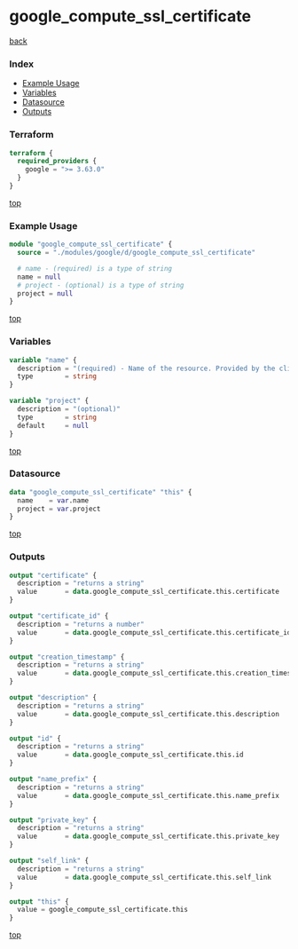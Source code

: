 # google_compute_ssl_certificate

[back](../google.md)

### Index

- [Example Usage](#example-usage)
- [Variables](#variables)
- [Datasource](#datasource)
- [Outputs](#outputs)

### Terraform

```terraform
terraform {
  required_providers {
    google = ">= 3.63.0"
  }
}
```

[top](#index)

### Example Usage

```terraform
module "google_compute_ssl_certificate" {
  source = "./modules/google/d/google_compute_ssl_certificate"

  # name - (required) is a type of string
  name = null
  # project - (optional) is a type of string
  project = null
}
```

[top](#index)

### Variables

```terraform
variable "name" {
  description = "(required) - Name of the resource. Provided by the client when the resource is\ncreated. The name must be 1-63 characters long, and comply with\nRFC1035. Specifically, the name must be 1-63 characters long and match\nthe regular expression '[a-z]([-a-z0-9]*[a-z0-9])?' which means the\nfirst character must be a lowercase letter, and all following\ncharacters must be a dash, lowercase letter, or digit, except the last\ncharacter, which cannot be a dash.\n\n\nThese are in the same namespace as the managed SSL certificates."
  type        = string
}

variable "project" {
  description = "(optional)"
  type        = string
  default     = null
}
```

[top](#index)

### Datasource

```terraform
data "google_compute_ssl_certificate" "this" {
  name    = var.name
  project = var.project
}
```

[top](#index)

### Outputs

```terraform
output "certificate" {
  description = "returns a string"
  value       = data.google_compute_ssl_certificate.this.certificate
}

output "certificate_id" {
  description = "returns a number"
  value       = data.google_compute_ssl_certificate.this.certificate_id
}

output "creation_timestamp" {
  description = "returns a string"
  value       = data.google_compute_ssl_certificate.this.creation_timestamp
}

output "description" {
  description = "returns a string"
  value       = data.google_compute_ssl_certificate.this.description
}

output "id" {
  description = "returns a string"
  value       = data.google_compute_ssl_certificate.this.id
}

output "name_prefix" {
  description = "returns a string"
  value       = data.google_compute_ssl_certificate.this.name_prefix
}

output "private_key" {
  description = "returns a string"
  value       = data.google_compute_ssl_certificate.this.private_key
}

output "self_link" {
  description = "returns a string"
  value       = data.google_compute_ssl_certificate.this.self_link
}

output "this" {
  value = google_compute_ssl_certificate.this
}
```

[top](#index)